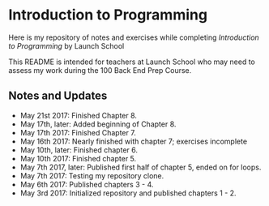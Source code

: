 # Introduction to Programming

Here is my repository of notes and exercises while completing *Introduction to Programming* by Launch School

This README is intended for teachers at Launch School who may need to assess my work during the 100 Back End Prep Course.

## Notes and Updates

* May 21st 2017: Finished Chapter 8.
* May 17th, later: Added beginning of Chapter 8.
* May 17th 2017: Finished Chapter 7.
* May 16th 2017: Nearly finished with chapter 7; exercises incomplete
* May 10th, later: Finished chapter 6.
* May 10th 2017: Finished chapter 5.
* May 7th 2017, later: Published first half of chapter 5, ended on for loops.
* May 7th 2017: Testing my repository clone.
* May 6th 2017: Published chapters 3 - 4.
* May 3rd 2017: Initialized repository and published chapters 1 - 2.
